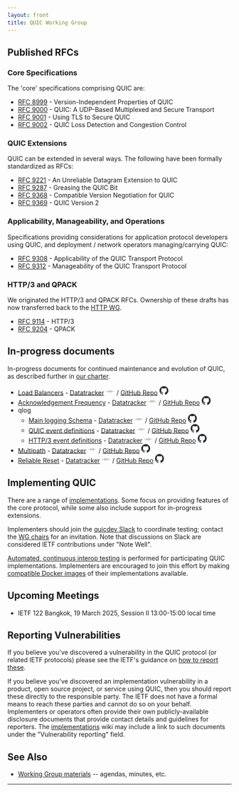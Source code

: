 ```yaml
---
layout: front
title: QUIC Working Group
---
```


## Published RFCs
### Core Specifications

The 'core' specifications comprising QUIC are:

* [RFC 8999](https://www.rfc-editor.org/rfc/rfc8999.html) - Version-Independent Properties of QUIC
* [RFC 9000](https://www.rfc-editor.org/rfc/rfc9000.html) - QUIC: A UDP-Based Multiplexed and Secure Transport
* [RFC 9001](https://www.rfc-editor.org/rfc/rfc9001.html) - Using TLS to Secure QUIC
* [RFC 9002](https://www.rfc-editor.org/rfc/rfc9002.html) - QUIC Loss Detection and Congestion Control

### QUIC Extensions

QUIC can be extended in several ways. The following have been
formally standardized as RFCs:

* [RFC 9221](https://www.rfc-editor.org/rfc/rfc9221.html) - An Unreliable Datagram Extension to QUIC
* [RFC 9287](https://www.rfc-editor.org/rfc/rfc9287.html) - Greasing the QUIC Bit
* [RFC 9368](https://www.rfc-editor.org/rfc/rfc9368.html) - Compatible Version Negotiation for QUIC
* [RFC 9369](https://www.rfc-editor.org/rfc/rfc9369.html) - QUIC Version 2

### Applicability, Manageability, and Operations

Specifications providing considerations for application protocol developers
using QUIC, and deployment / network operators managing/carrying QUIC:

* [RFC 9308](https://www.rfc-editor.org/rfc/rfc9308.html) - Applicability of the QUIC Transport Protocol
* [RFC 9312](https://www.rfc-editor.org/rfc/rfc9312.html) - Manageability of the QUIC Transport Protocol

### HTTP/3 and QPACK

We originated the HTTP/3 and QPACK RFCs. Ownership of these drafts has now
transferred back to the [HTTP WG](https://httpwg.org).

* [RFC 9114](https://www.rfc-editor.org/rfc/rfc9114.html) - HTTP/3
* [RFC 9204](https://www.rfc-editor.org/rfc/rfc9204.html) - QPACK

## In-progress documents

In-progress documents for continued maintenance and evolution of QUIC, as described
further in [our charter](https://datatracker.ietf.org/wg/quic/about/).

* [Load Balancers](https://quicwg.github.io/load-balancers/draft-ietf-quic-load-balancers.html) -
  [Datatracker](https://datatracker.ietf.org/doc/html/draft-ietf-quic-load-balancers) <img src="asset/ietf-logo-white.svg" width=20>  /
  [GitHub Repo](https://github.com/quicwg/load-balancers) <img src="asset/github-mark.svg" width=20>
* [Acknowledgement Frequency](https://quicwg.org/ack-frequency/draft-ietf-quic-ack-frequency.html) -
  [Datatracker](https://datatracker.ietf.org/doc/html/draft-ietf-quic-ack-frequency) <img src="asset/ietf-logo-white.svg" width=20> /
  [GitHub Repo](https://github.com/quicwg/ack-frequency) <img src="asset/github-mark.svg" width=20>
* qlog
    * [Main logging Schema](https://quicwg.org/qlog/draft-ietf-quic-qlog-main-schema.html) -
      [Datatracker](https://datatracker.ietf.org/doc/html/draft-ietf-quic-qlog-main-schema) <img src="asset/ietf-logo-white.svg" width=20> /
      [GitHub Repo](https://github.com/quicwg/qlog) <img src="asset/github-mark.svg" width=20>
    * [QUIC event definitions](https://quicwg.org/qlog/draft-ietf-quic-qlog-quic-events.html) -
      [Datatracker](https://datatracker.ietf.org/doc/html/draft-ietf-quic-qlog-quic-events.html) <img src="asset/ietf-logo-white.svg" width=20> /
      [GitHub Repo](https://github.com/quicwg/qlog) <img src="asset/github-mark.svg" width=20>
    * [HTTP/3 event definitions](https://quicwg.org/qlog/draft-ietf-quic-qlog-h3-events.html) -
      [Datatracker](https://datatracker.ietf.org/doc/html/draft-ietf-quic-qlog-h3-events.html) <img src="asset/ietf-logo-white.svg" width=20> /
      [GitHub Repo](https://github.com/quicwg/qlog) <img src="asset/github-mark.svg" width=20>
* [Multipath](https://quicwg.org/multipath/draft-ietf-quic-multipath.html) -
  [Datatracker](https://datatracker.ietf.org/doc/html/draft-ietf-quic-multipath) <img src="asset/ietf-logo-white.svg" width=20> /
  [GitHub Repo](https://github.com/quicwg/multipath) <img src="asset/github-mark.svg" width=20>
* [Reliable Reset](https://quicwg.org/reliable-stream-reset/draft-ietf-quic-reliable-stream-reset.html) -
  [Datatracker](https://datatracker.ietf.org/doc/html/draft-ietf-quic-reliable-stream-reset) <img src="asset/ietf-logo-white.svg" width=20> /
  [GitHub Repo](https://github.com/quicwg/reliable-stream-reset) <img src="asset/github-mark.svg" width=20>


## Implementing QUIC

There are a range of [implementations](https://github.com/quicwg/base-drafts/wiki/Implementations). Some focus on providing features of the core protocol, while some also include support for in-progress extensions.

Implementers should join the [quicdev Slack](https://quicdev.slack.com/) to coordinate testing; contact the [WG chairs](mailto:quic-chairs@ietf.org) for an invitation. Note that discussions on Slack are considered IETF contributions under "Note Well".

[Automated, continuous interop testing](https://interop.seemann.io/) is performed for participating QUIC implementations. Implementers are encouraged to join this effort by making [compatible Docker images](https://github.com/marten-seemann/quic-interop-runner#building-a-quic-endpoint) of their implementations available.

## Upcoming Meetings

* IETF 122 Bangkok, 19 March 2025, Session II 13:00-15:00 local time

## Reporting Vulnerabilities

If you believe you've discovered a vulnerability in the QUIC protocol (or related
IETF protocols) please see the IETF's guidance on [how to report
these](https://www.ietf.org/standards/rfcs/vulnerabilities/).

If you believe you've discovered an implementation vulnerability in a product,
open source project, or service using QUIC, then you should report these
directly to the responsible party. The IETF does not have a formal means to reach
these parties and cannot do so on your behalf. Implementers or operators often
provide their own publicly-available disclosure documents that provide contact
details and guidelines for reporters. The
[implementations](https://github.com/quicwg/base-drafts/wiki/Implementations)
wiki may include a link to such documents under the "Vulnerability reporting"
field.

## See Also

* [Working Group materials](https://github.com/quicwg/wg-materials) -- agendas, minutes, etc.

----
